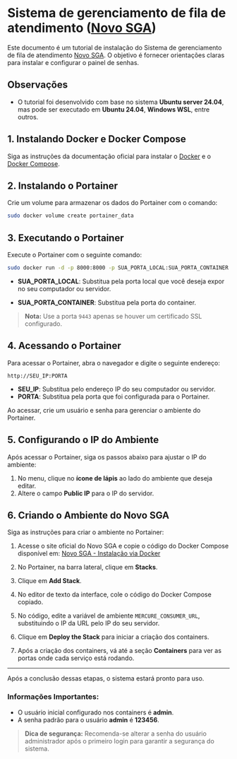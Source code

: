 

# Sistema de gerenciamento de fila de atendimento ([Novo SGA](https://novosga.org/docs/))

Este documento é um tutorial de instalação do Sistema de gerenciamento de fila de atendimento [Novo SGA](https://novosga.org/docs/). O objetivo é fornecer orientações claras para instalar e configurar o painel de senhas.

## Observações
- O tutorial foi desenvolvido com base no sistema **Ubuntu server 24.04**, mas pode ser executado em **Ubuntu 24.04**, **Windows WSL**, entre outros.

## 1. Instalando Docker e Docker Compose

Siga as instruções da documentação oficial para instalar o [Docker](https://docs.docker.com/get-docker/) e o [Docker Compose](https://docs.docker.com/compose/install/).

## 2. Instalando o Portainer

Crie um volume para armazenar os dados do Portainer com o comando:

```bash
sudo docker volume create portainer_data
```
## 3. Executando o Portainer

Execute o Portainer com o seguinte comando:

```bash
sudo docker run -d -p 8000:8000 -p SUA_PORTA_LOCAL:SUA_PORTA_CONTAINER --name portainer --restart=always -v /var/run/docker.sock:/var/run/docker.sock -v portainer_data:/data portainer/portainer-ce:lts
```

- **SUA_PORTA_LOCAL**: Substitua pela porta local que você deseja expor no seu computador ou servidor.

- **SUA_PORTA_CONTAINER**: Substitua pela porta do container.
> **Nota:** Use a porta `9443` apenas se houver um certificado SSL configurado.

## 4. Acessando o Portainer

Para acessar o Portainer, abra o navegador e digite o seguinte endereço:

```
http://SEU_IP:PORTA
```

- **SEU_IP**: Substitua pelo endereço IP do seu computador ou servidor.
- **PORTA**: Substitua pela porta que foi configurada para o Portainer.

Ao acessar, crie um usuário e senha para gerenciar o ambiente do Portainer.

## 5. Configurando o IP do Ambiente

Após acessar o Portainer, siga os passos abaixo para ajustar o IP do ambiente:

1. No menu, clique no **ícone de lápis** ao lado do ambiente que deseja editar.
2. Altere o campo **Public IP** para o IP do servidor.

## 6. Criando o Ambiente do Novo SGA

Siga as instruções para criar o ambiente no Portainer:

1. Acesse o site oficial do Novo SGA e copie o código do Docker Compose disponível em: [Novo SGA - Instalação via Docker](https://novosga.org/docs/#/2.1/install-docker)

2. No Portainer, na barra lateral, clique em **Stacks**.

3. Clique em **Add Stack**.

4. No editor de texto da interface, cole o código do Docker Compose copiado.

5. No código, edite a variável de ambiente `MERCURE_CONSUMER_URL`, substituindo o IP da URL pelo IP do seu servidor.

6. Clique em **Deploy the Stack** para iniciar a criação dos containers.

7. Após a criação dos containers, vá até a seção **Containers** para ver as portas onde cada serviço está rodando.

---

Após a conclusão dessas etapas, o sistema estará pronto para uso.

### Informações Importantes:
- O usuário inicial configurado nos containers é **admin**.
- A senha padrão para o usuário **admin** é **123456**.

> **Dica de segurança:** Recomenda-se alterar a senha do usuário administrador após o primeiro login para garantir a segurança do sistema.
